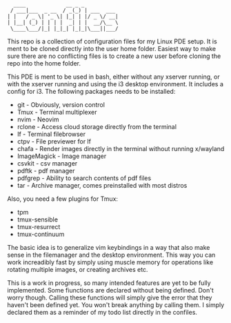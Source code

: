 ```
  ____             __ _ _
 / ___|___  _ __  / _(_) | ___  ___
| |   / _ \| '_ \| |_| | |/ _ \/ __|
| |__| (_) | | | |  _| | |  __/\__ \
 \____\___/|_| |_|_| |_|_|\___||___/
```
This repo is a collection of configuration files for my Linux PDE setup. It is ment to be cloned directly into the user home folder.
Easiest way to make sure there are no conflicting files is to create a new user before cloning the repo into the home folder.

This PDE is ment to be used in bash, either without any xserver running, or with the xserver running and using the i3 desktop environment. It includes a config for i3.
The following packages needs to be installed:

- git - Obviously, version control
- Tmux - Terminal multiplexer
- nvim - Neovim
- rclone - Access cloud storage directly from the terminal
- lf - Terminal filebrowser
- ctpv - File previewer for lf
- chafa - Render images directly in the terminal without running x/wayland
- ImageMagick - Image manager
- csvkit - csv manager
- pdftk - pdf manager
- pdfgrep - Ability to search contents of pdf files
- tar - Archive manager, comes preinstalled with most distros

Also, you need a few plugins for Tmux:

- tpm
- tmux-sensible
- tmux-resurrect
- tmux-continuum

The basic idea is to generalize vim keybindings in a way that also make sense in the filemanager and the desktop environment.
This way you can work increadibly fast by simply using muscle memory for operations like rotating multiple images, or creating archives etc.

This is a work in progress, so many intended features are yet to be fully implemented. Some fiunctions are declared without being defined.
Don't worry though. Calling these functions will simply give the error that they haven't been defined yet. You won't break anything by calling them.
I simply declared them as a reminder of my todo list directly in the confiles.
